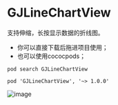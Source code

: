 # GJLineChartView
支持伸缩，长按显示数据的折线图。
- 你可以直接下载后拖进项目使用；
- 也可以使用cococpods；
```
pod search GJLineChartView
```
```
pod 'GJLineChartView', '~> 1.0.0'
```
![image](https://github.com/manofit/GJLineChartView/blob/master/GJLineChartView/Simulator%20Screen%20Shot%20-%20iPhone%208%20-%202017-10-31%20at%2018.06.31.png)
